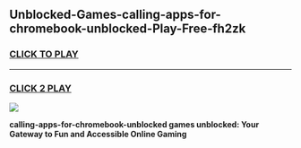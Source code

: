 
## Unblocked-Games-calling-apps-for-chromebook-unblocked-Play-Free-fh2zk
<h3>
<a href="https://premium76.site?title=calling-apps-for-chromebook-unblocked&ref=21A">CLICK TO PLAY</a></h3>
<hr>

<h3>
<a href="https://premium76.site?title=calling-apps-for-chromebook-unblocked&ref=21A">CLICK 2 PLAY</a>
  
</h3>

<a href="https://premium76.site?title=calling-apps-for-chromebook-unblocked&ref=21A"><img src="https://clearcache.store/games.png"></a>


**calling-apps-for-chromebook-unblocked games unblocked: Your Gateway to Fun and Accessible Online Gaming**

